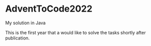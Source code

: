 # AdventToCode2022
My solution in Java

This is the first year that a would like to solve the tasks shortly after publication.
